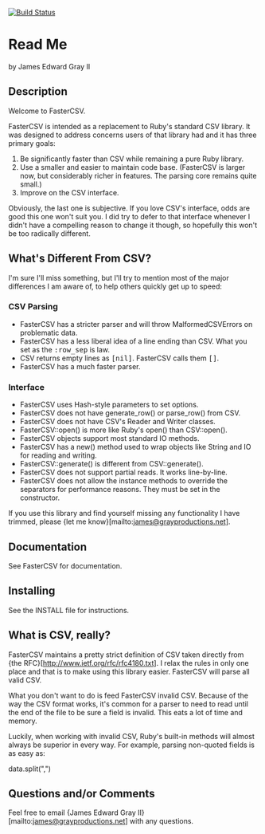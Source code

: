 [![Build Status](https://travis-ci.org/b2b2dot0/fastercsv.png)](https://travis-ci.org/b2b2dot0/fastercsv)

# Read Me

by James Edward Gray II

## Description

Welcome to FasterCSV.

FasterCSV is intended as a replacement to Ruby's standard CSV library.  It was designed to address concerns users of that library had and it has three primary goals:

1.  Be significantly faster than CSV while remaining a pure Ruby library.
2.  Use a smaller and easier to maintain code base.  (FasterCSV is larger now, 
    but considerably richer in features.  The parsing core remains quite small.)
3.  Improve on the CSV interface.

Obviously, the last one is subjective.  If you love CSV's interface, odds are
good this one won't suit you.  I did try to defer to that interface whenever I
didn't have a compelling reason to change it though, so hopefully this won't be
too radically different.

## What's Different From CSV?

I'm sure I'll miss something, but I'll try to mention most of the major differences I am aware of, to help others quickly get up to speed:

### CSV Parsing

* FasterCSV has a stricter parser and will throw MalformedCSVErrors on
  problematic data.
* FasterCSV has a less liberal idea of a line ending than CSV.  What you set as
  the <tt>:row_sep</tt> is law.
* CSV returns empty lines as <tt>[nil]</tt>.  FasterCSV calls them <tt>[]</tt>.
* FasterCSV has a much faster parser.

### Interface

* FasterCSV uses Hash-style parameters to set options.
* FasterCSV does not have generate_row() or parse_row() from CSV.
* FasterCSV does not have CSV's Reader and Writer classes.
* FasterCSV::open() is more like Ruby's open() than CSV::open().
* FasterCSV objects support most standard IO methods.
* FasterCSV has a new() method used to wrap objects like String and IO for
  reading and writing.
* FasterCSV::generate() is different from CSV::generate().
* FasterCSV does not support partial reads.  It works line-by-line.
* FasterCSV does not allow the instance methods to override the separators for
  performance reasons.  They must be set in the constructor.

If you use this library and find yourself missing any functionality I have trimmed, please {let me know}[mailto:james@grayproductions.net].

## Documentation

See FasterCSV for documentation.

## Installing

See the INSTALL file for instructions.

## What is CSV, really?

FasterCSV maintains a pretty strict definition of CSV taken directly from {the RFC}[http://www.ietf.org/rfc/rfc4180.txt].  I relax the rules in only one place and that is to make using this library easier.  FasterCSV will parse all valid CSV.

What you don't want to do is feed FasterCSV invalid CSV.  Because of the way the CSV format works, it's common for a parser to need to read until the end of the file to be sure a field is invalid.  This eats a lot of time and memory.

Luckily, when working with invalid CSV, Ruby's built-in methods will almost always be superior in every way.  For example, parsing non-quoted fields is as easy as:

  data.split(",")

## Questions and/or Comments

Feel free to email {James Edward Gray II}[mailto:james@grayproductions.net] with
any questions.
